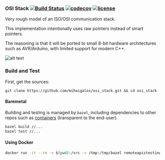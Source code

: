 ### OSI Stack [![Build Status](https://travis-ci.org/mihaigalos/osi_stack.svg?branch=master)](https://travis-ci.org/mihaigalos/osi_stack) [![codecov](https://codecov.io/gh/mihaigalos/osi_stack/branch/master/graph/badge.svg)](https://codecov.io/gh/mihaigalos/osi_stack) [![license](https://img.shields.io/badge/license-GPLv3-brightgreen.svg)](LICENSE)

Very rough model of an ISO/OSI communication stack.

This implementation intentionally uses raw pointers instead of smart pointers.

The reasoning is that it will be ported to small 8-bit hardware architectures such as AVR/Arduino, with limited support for modern C++.


![alt text](screenshots/iso_osi_layers.png "ISO/OSI Layers (Rough Model).")

### Build and Test

First, get the sources:
```
git clone https://github.com/mihaigalos/osi_stack.git && cd osi_stack
```

#### Baremetal

Building and testing is managed by `bazel`, including dependencies to other repos such as [containers](https://github.com/mihaigalos/containers) (transparent to the end-user).

```bash
bazel build //...
bazel test //...
```

#### Using Docker

```bash
docker run -it --rm -v $(pwd):/src -v /tmp:/tmp/bazel remoteapistesting/bazel-build /bin/bash -c "bazel --output_base=/tmp/bazel test //..."
```